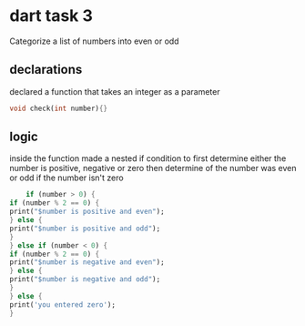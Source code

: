 # dart task 3
Categorize a list of numbers into even or odd

## declarations



declared a function that takes an integer as a parameter
```dart
void check(int number){}
```

## logic
inside the function made a nested if condition to first determine either the number is positive, negative or zero then determine of the number was even or odd if the number isn't zero
```dart
    if (number > 0) {
if (number % 2 == 0) {
print("$number is positive and even");
} else {
print("$number is positive and odd");
}
} else if (number < 0) {
if (number % 2 == 0) {
print("$number is negative and even");
} else {
print("$number is negative and odd");
}
} else {
print('you entered zero');
}
```

